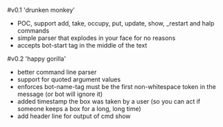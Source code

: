 #v0.1 'drunken monkey'

- POC, support add, take, occupy, put, update, show, _restart and halp commands
- simple parser that explodes in your face for no reasons
- accepts bot-start tag in the middle of the text

#v0.2 'happy gorilla'

- better command line parser
- support for quoted argument values
- enforces bot-name-tag must be the first non-whitespace token in the message (or bot will ignore it)
- added timestamp the box was taken by a user (so you can act if someone keeps a box for a long, long time)
- add header line for output of cmd show